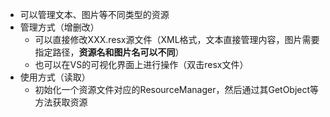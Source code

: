 <ul>
<li>可以管理文本、图片等不同类型的资源</li>
<li>管理方式（增删改）
<ul>
<li>可以直接修改XXX.resx源文件（XML格式，文本直接管理内容，图片需要指定路径，<strong>资源名和图片名可以不同</strong>）</li>
<li>也可以在VS的可视化界面上进行操作（双击resx文件）</li>
</ul>
</li>
<li>使用方式（读取）
<ul>
<li>初始化一个资源文件对应的ResourceManager，然后通过其GetObject等方法获取资源</li>
</ul>
</li>
</ul>